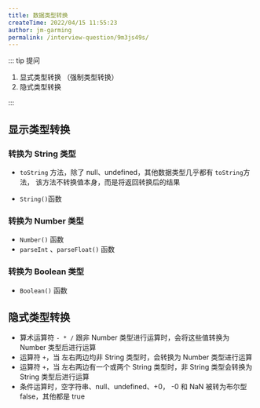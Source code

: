 ```yaml
---
title: 数据类型转换
createTime: 2022/04/15 11:55:23
author: jm-garming
permalink: /interview-question/9m3js49s/
---
```


::: tip 提问

1. 显式类型转换 （强制类型转换）
2. 隐式类型转换

:::

## 显示类型转换

### 转换为 String 类型

- `toString` 方法，除了 null、undefined，其他数据类型几乎都有 `toString`方法，
  该方法不转换值本身，而是将返回转换后的结果

- `String()`函数

### 转换为 Number 类型

- `Number()` 函数
- `parseInt` 、`parseFloat()` 函数

### 转换为 Boolean 类型

- `Boolean()` 函数

## 隐式类型转换

- 算术运算符 `- * /` 跟非 Number 类型进行运算时，会将这些值转换为 Number 类型后进行运算
- 运算符 `+`，当 左右两边均非 String 类型时，会转换为 Number 类型进行运算
- 运算符 `+`，当 左右两边有一个或两个 String 类型时，非 String 类型会转换为 String 类型后进行运算
- 条件运算时，空字符串、null、undefined、+0， -0 和 NaN 被转为布尔型 false，其他都是 true
